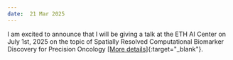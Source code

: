 ```yaml
---
date:  21 Mar 2025
---
```


I am excited to announce that I will be giving a talk at the ETH AI Center on July 1st, 2025 on the topic of Spatially Resolved Computational Biomarker Discovery for Precision Oncology [\[More details\]](https://ai.ethz.ch/details.spatially-resolved-computational-biomarker-discovery-for-precision-oncology.74510.html){:target="_blank"}.